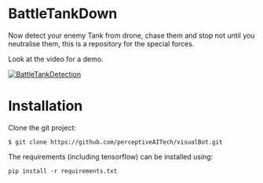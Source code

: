 # BattleTankDown
Now detect your enemy Tank from drone, chase them and stop not until you  neutralise them, this is a repository for the special forces. 

Look at the video for a demo.

[![BattleTankDetection](https://img.youtube.com/vi/bfKgzpGsI8Y/0.jpg)](https://youtu.be/bfKgzpGsI8Y)
# Installation 
Clone the git project:
```
$ git clone https://github.com/perceptiveAITech/visualBot.git
```

The requirements (including tensorflow) can be installed using:
```
pip install -r requirements.txt
```
